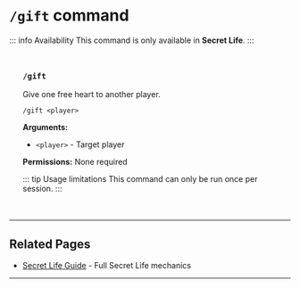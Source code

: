 # `/gift` command

::: info Availability
This command is only available in **Secret Life**.
:::

<div class="command-block">

### `/gift`

Give one free heart to another player.

```
/gift <player>
```

**Arguments:**
- `<player>` - Target player

**Permissions:** None required

::: tip Usage limitations
This command can only be run once per session.
:::

</div>


---

## Related Pages

- [Secret Life Guide](/guide/seasons/secret-life) - Full Secret Life mechanics


---
<style scoped>
.command-block {
  background: var(--vp-c-bg-soft);
  border: 1px solid var(--vp-c-divider);
  border-radius: 8px;
  padding: 1.5rem;
  margin: 1.5rem 0;
}

.command-block h3 {
  margin-top: 0;
  color: var(--vp-c-brand-1);
  font-family: var(--vp-font-family-mono);
}

.command-block > *:last-child {
  margin-bottom: 0;
}
</style>